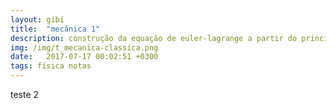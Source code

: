 ```yaml
---
layout: gibi
title:  "mecânica 1"
description: construção da equação de euler-lagrange a partir do princípio de d'alambert
img: /img/t_mecanica-classica.png
date:   2017-07-17 00:02:51 +0300
tags: física notas
---
```


teste 2